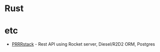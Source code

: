 # Rust

# etc
* [PRRRstack](https://github.com/crashspringfield/prrr_demo) - Rest API using Rocket server, Diesel/R2D2 ORM, Postgres
